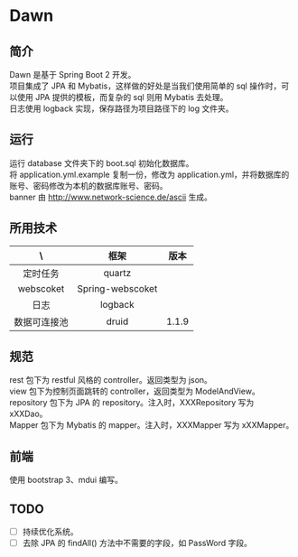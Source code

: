 # Dawn

## 简介

Dawn 是基于 Spring Boot 2 开发。  
项目集成了 JPA 和 Mybatis，这样做的好处是当我们使用简单的 sql 操作时，可以使用 JPA 提供的模板，而复杂的 sql 则用 Mybatis 去处理。  
日志使用 logback 实现，保存路径为项目路径下的 log 文件夹。

## 运行

运行 database 文件夹下的 boot.sql 初始化数据库。  
将 application.yml.example 复制一份，修改为 application.yml，并将数据库的账号、密码修改为本机的数据库账号、密码。  
banner 由 http://www.network-science.de/ascii 生成。

## 所用技术

|      \       |       框架       | 版本  |
| :----------: | :--------------: | :---: |
|   定时任务   |      quartz      |       |
|  webscoket   | Spring-webscoket |       |
|     日志     |     logback      |       |
| 数据可连接池 |      druid       | 1.1.9 |

## 规范

rest 包下为 restful 风格的 controller。返回类型为 json。  
view 包下为控制页面跳转的 controller，返回类型为 ModelAndView。  
repository 包下为 JPA 的 repository。注入时，XXXRepository 写为 xXXDao。  
Mapper 包下为 Mybatis 的 mapper。注入时，XXXMapper 写为 xXXMapper。

## 前端

使用 bootstrap 3、mdui 编写。

## TODO

- [ ] 持续优化系统。
- [ ] 去除 JPA 的 findAll() 方法中不需要的字段，如 PassWord 字段。

